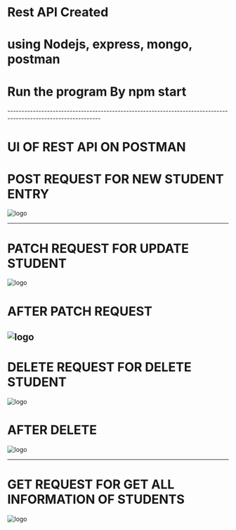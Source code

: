 
<h1>Rest API Created </h1>
<h1>using Nodejs, express, mongo, postman</h1>


<h1>Run the program By npm start</h1>
---------------------------------------------------------------------------------------------------------------
<h1>UI OF REST API ON POSTMAN</h1>
<h1>POST REQUEST FOR NEW STUDENT ENTRY</h1>

![logo](https://github.com/prajinpatil42/RestApi/blob/main/images/PostRequest.jpg)

---------------------------------------------------------------------------------------------------------------
<h1>PATCH REQUEST FOR UPDATE STUDENT</h1>

![logo](https://github.com/prajinpatil42/RestApi/blob/main/images/p1.jpg
)

<h1>AFTER PATCH REQUEST</h1>

![logo](https://github.com/prajinpatil42/RestApi/blob/main/images/p2.jpg)
---------------------------------------------------------------------------------------------------------------
<h1>DELETE REQUEST FOR DELETE STUDENT</h1>

![logo](https://github.com/prajinpatil42/RestApi/blob/main/images/d1.jpg)

<h1>AFTER DELETE</h1>

![logo](https://github.com/prajinpatil42/RestApi/blob/main/images/d2.jpg)

---------------------------------------------------------------------------------------------------------------
<h1>GET REQUEST FOR GET ALL INFORMATION OF STUDENTS</h1>

![logo](https://github.com/prajinpatil42/RestApi/blob/main/images/GetRequest.jpg)
